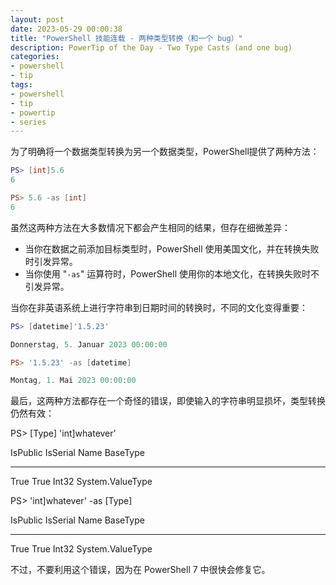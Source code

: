 ```yaml
---
layout: post
date: 2023-05-29 00:00:38
title: "PowerShell 技能连载 - 两种类型转换（和一个 bug）"
description: PowerTip of the Day - Two Type Casts (and one bug)
categories:
- powershell
- tip
tags:
- powershell
- tip
- powertip
- series
---
```

为了明确将一个数据类型转换为另一个数据类型，PowerShell提供了两种方法：

```powershell
PS> [int]5.6
6

PS> 5.6 -as [int]
6
```

虽然这两种方法在大多数情况下都会产生相同的结果，但存在细微差异：

* 当你在数据之前添加目标类型时，PowerShell 使用美国文化，并在转换失败时引发异常。
* 当你使用 "`-as`" 运算符时，PowerShell 使用你的本地文化，在转换失败时不引发异常。

当你在非英语系统上进行字符串到日期时间的转换时，不同的文化变得重要：

```powershell
PS> [datetime]'1.5.23'

Donnerstag, 5. Januar 2023 00:00:00

PS> '1.5.23' -as [datetime]

Montag, 1. Mai 2023 00:00:00
```

最后，这两种方法都存在一个奇怪的错误，即使输入的字符串明显损坏，类型转换仍然有效：

PS> [Type] 'int]whatever'

IsPublic IsSerial Name                                     BaseType
-------- -------- ----                                     --------
True     True     Int32                                    System.ValueType

PS> 'int]whatever' -as [Type]

IsPublic IsSerial Name                                     BaseType
-------- -------- ----                                     --------
True     True     Int32                                    System.ValueType

不过，不要利用这个错误，因为在 PowerShell 7 中很快会修复它。
<!--本文国际来源：[Two Type Casts (and one bug)](https://blog.idera.com/database-tools/powershell/powertips/two-type-casts-and-one-bug/)-->

